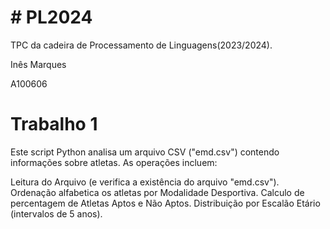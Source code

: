 # # PL2024
TPC da cadeira de Processamento de Linguagens(2023/2024).

Inês Marques

A100606


 # Trabalho 1

Este script Python analisa um arquivo CSV ("emd.csv") contendo informações sobre atletas. As operações incluem:

Leitura do Arquivo (e verifica a existência do arquivo "emd.csv").
Ordenação alfabetica os atletas por Modalidade Desportiva.
Calculo de percentagem de Atletas Aptos e Não Aptos.
Distribuição por Escalão Etário (intervalos de 5 anos).



